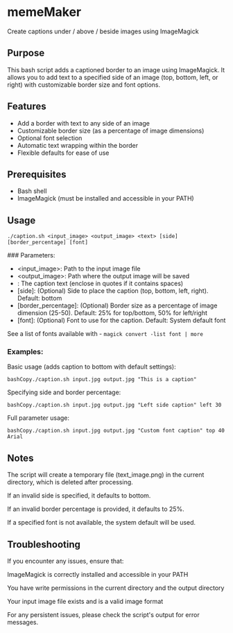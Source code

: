 # memeMaker
Create captions under / above / beside images using ImageMagick

## Purpose

This bash script adds a captioned border to an image using ImageMagick. It allows you to add text to a specified side of an image (top, bottom, left, or right) with customizable border size and font options.

## Features

- Add a border with text to any side of an image
- Customizable border size (as a percentage of image dimensions)
- Optional font selection
- Automatic text wrapping within the border
- Flexible defaults for ease of use

## Prerequisites

- Bash shell
- ImageMagick (must be installed and accessible in your PATH)

## Usage

`./caption.sh <input_image> <output_image> <text> [side] [border_percentage] [font]`

### Parameters:

* <input_image>: Path to the input image file
* <output_image>: Path where the output image will be saved
* <text>: The caption text (enclose in quotes if it contains spaces)
* [side]: (Optional) Side to place the caption (top, bottom, left, right). Default: bottom
* [border_percentage]: (Optional) Border size as a percentage of image dimension (25-50). Default: 25% for top/bottom, 50% for left/right
* [font]: (Optional) Font to use for the caption. Default: System default font

See a list of fonts available with - `magick convert -list font | more`

### Examples:

Basic usage (adds caption to bottom with default settings):

`bashCopy./caption.sh input.jpg output.jpg "This is a caption"`

Specifying side and border percentage:

`bashCopy./caption.sh input.jpg output.jpg "Left side caption" left 30`

Full parameter usage:

`bashCopy./caption.sh input.jpg output.jpg "Custom font caption" top 40 Arial`

## Notes

The script will create a temporary file (text_image.png) in the current directory, which is deleted after processing.

If an invalid side is specified, it defaults to bottom.

If an invalid border percentage is provided, it defaults to 25%.

If a specified font is not available, the system default will be used.

## Troubleshooting

If you encounter any issues, ensure that:

ImageMagick is correctly installed and accessible in your PATH

You have write permissions in the current directory and the output directory

Your input image file exists and is a valid image format

For any persistent issues, please check the script's output for error messages.
